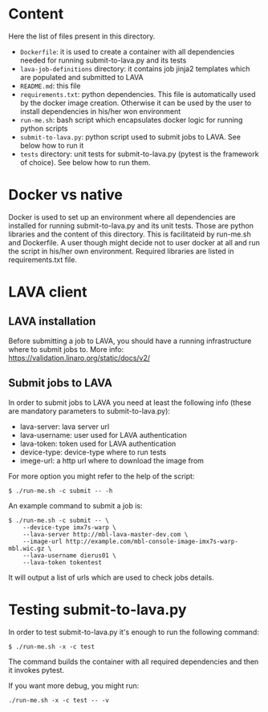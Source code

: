 # Content

Here the list of files present in this directory.

* `Dockerfile`: it is used to create a container with all dependencies needed
for running submit-to-lava.py and its tests
* `lava-job-definitions` directory: it contains job jinja2 templates which are
populated and submitted to LAVA
* `README.md`: this file
* `requirements.txt`: python dependencies. This file is automatically used by
the docker image creation. Otherwise it can be used by the user to install
dependencies in his/her won environment
* `run-me.sh`: bash script which encapsulates docker logic for running python
scripts
* `submit-to-lava.py`: python script used to submit jobs to LAVA. See below how
to run it
* `tests` directory: unit tests for submit-to-lava.py (pytest is the framework
of choice). See below how to run them.

# Docker vs native

Docker is used to set up an environment where all dependencies are installed
for running submit-to-lava.py and its unit tests. Those are python libraries
and the content of this directory. This is facilitateid by run-me.sh and
Dockerfile.
A user though might decide not to user docker at all and run the script in
his/her own environment. Required libraries are listed in requirements.txt
file.

# LAVA client

## LAVA installation
Before submitting a job to LAVA, you should have a running infrastructure where
to submit jobs to. More info: https://validation.linaro.org/static/docs/v2/

## Submit jobs to LAVA
In order to submit jobs to LAVA you need at least the following info (these are
mandatory parameters to submit-to-lava.py):

* lava-server: lava server url
* lava-username: user used for LAVA authentication
* lava-token: token used for LAVA authentication
* device-type: device-type where to run tests
* imege-url: a http url where to download the image from

For more option you might refer to the help of the script:

```
$ ./run-me.sh -c submit -- -h
```

An example command to submit a job is:

```
$ ./run-me.sh -c submit -- \
    --device-type imx7s-warp \
    --lava-server http://mbl-lava-master-dev.com \
    --image-url http://example.com/mbl-console-image-imx7s-warp-mbl.wic.gz \
    --lava-username dierus01 \
    --lava-token tokentest
```

It will output a list of urls which are used to check jobs details.

# Testing submit-to-lava.py

In order to test submit-to-lava.py it's enough to run the following command:

```
$ ./run-me.sh -x -c test
```

The command builds the container with all required dependencies and then it
invokes pytest.

If you want more debug, you might run:

```
./run-me.sh -x -c test -- -v
```
